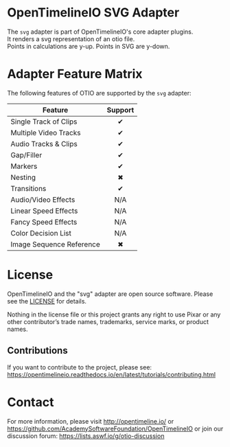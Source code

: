# OpenTimelineIO SVG Adapter

The `svg` adapter is part of OpenTimelineIO's core adapter plugins.  
It renders a svg representation of an otio file.  
Points in calculations are y-up. Points in SVG are y-down.

# Adapter Feature Matrix

The following features of OTIO are supported by the `svg` adapter:

|Feature                  | Support |
|-------------------------|:-------:|
|Single Track of Clips    |    ✔    |
|Multiple Video Tracks    |    ✔    |
|Audio Tracks & Clips     |    ✔    |
|Gap/Filler               |    ✔    |
|Markers                  |    ✔    |
|Nesting                  |    ✖    |
|Transitions              |    ✔    |
|Audio/Video Effects      |   N/A   |
|Linear Speed Effects     |   N/A   |
|Fancy Speed Effects      |   N/A   |
|Color Decision List      |   N/A   |
|Image Sequence Reference |    ✖    |


# License
OpenTimelineIO and the "svg" adapter are open source software. 
Please see the [LICENSE](LICENSE) for details.

Nothing in the license file or this project grants any right to use Pixar or 
any other contributor’s trade names, trademarks, service marks, or product names.


## Contributions

If you want to contribute to the project, 
please see: https://opentimelineio.readthedocs.io/en/latest/tutorials/contributing.html


# Contact

For more information, please visit http://opentimeline.io/
or https://github.com/AcademySoftwareFoundation/OpenTimelineIO
or join our discussion forum: https://lists.aswf.io/g/otio-discussion
